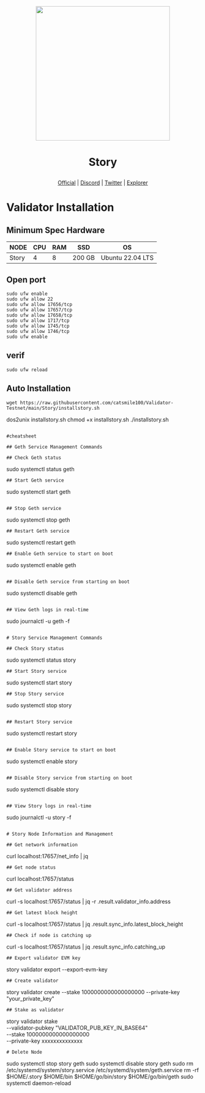 <p align="center">
  <img height="350" height="350" src="https://github.com/user-attachments/assets/036ac877-a23d-4904-adff-162bc9157016">
</p>

<h1>
<p align="center"> Story </p>
</h1>

<p align="center">
  <a href="https://www.story.foundation/">Official</a> |
  <a href="https://discord.com/invite/storyprotocol">Discord</a> |
  <a href="https://x.com/StoryProtocol">Twitter</a> |
  <a href="https://testnet.itrocket.net/story/staking">Explorer</a>
</p>

<p align="center">
  <h1>Validator Installation</h1>
</p>

## Minimum Spec Hardware
NODE  | CPU     | RAM      | SSD     | OS     |
| ------------- | ------------- | ------------- | -------- | -------- |
| Story | 4          | 8         | 200 GB  | Ubuntu 22.04 LTS  |

## Open port
```
sudo ufw enable
sudo ufw allow 22
sudo ufw allow 17656/tcp
sudo ufw allow 17657/tcp
sudo ufw allow 17658/tcp
sudo ufw allow 1717/tcp
sudo ufw allow 1745/tcp
sudo ufw allow 1746/tcp
sudo ufw enable
```
## verif
```
sudo ufw reload
```

## Auto Installation
```
wget https://raw.githubusercontent.com/catsmile100/Validator-Testnet/main/Story/installstory.sh
```
dos2unix installstory.sh
chmod +x installstory.sh
./installstory.sh
```

#cheatsheet

## Geth Service Management Commands

## Check Geth status
```
sudo systemctl status geth
```
## Start Geth service
```
sudo systemctl start geth
```

## Stop Geth service
```
sudo systemctl stop geth
```
## Restart Geth service
```
sudo systemctl restart geth
```
## Enable Geth service to start on boot
```
sudo systemctl enable geth
```

## Disable Geth service from starting on boot
```
sudo systemctl disable geth
```

## View Geth logs in real-time
```
sudo journalctl -u geth -f
```

# Story Service Management Commands

## Check Story status
```
sudo systemctl status story
```
## Start Story service
```
sudo systemctl start story
```
## Stop Story service
```
sudo systemctl stop story
```

## Restart Story service
```
sudo systemctl restart story
```

## Enable Story service to start on boot
```
sudo systemctl enable story
```

## Disable Story service from starting on boot
```
sudo systemctl disable story
```

## View Story logs in real-time
```
sudo journalctl -u story -f
```

# Story Node Information and Management

## Get network information
```
curl localhost:17657/net_info | jq
```
## Get node status
```
curl localhost:17657/status
```
## Get validator address
```
curl -s localhost:17657/status | jq -r .result.validator_info.address
```
## Get latest block height
```
curl -s localhost:17657/status | jq .result.sync_info.latest_block_height
```
## Check if node is catching up
```
curl -s localhost:17657/status | jq .result.sync_info.catching_up
```
## Export validator EVM key
```
story validator export --export-evm-key
```
## Create validator
```
story validator create --stake 1000000000000000000 --private-key "your_private_key"
```
## Stake as validator
```
story validator stake \
   --validator-pubkey "VALIDATOR_PUB_KEY_IN_BASE64" \
   --stake 1000000000000000000 \
   --private-key xxxxxxxxxxxxxx
```
# Delete Node
```
sudo systemctl stop story geth
sudo systemctl disable story geth
sudo rm /etc/systemd/system/story.service /etc/systemd/system/geth.service
rm -rf $HOME/.story $HOME/bin $HOME/go/bin/story $HOME/go/bin/geth
sudo systemctl daemon-reload
```
